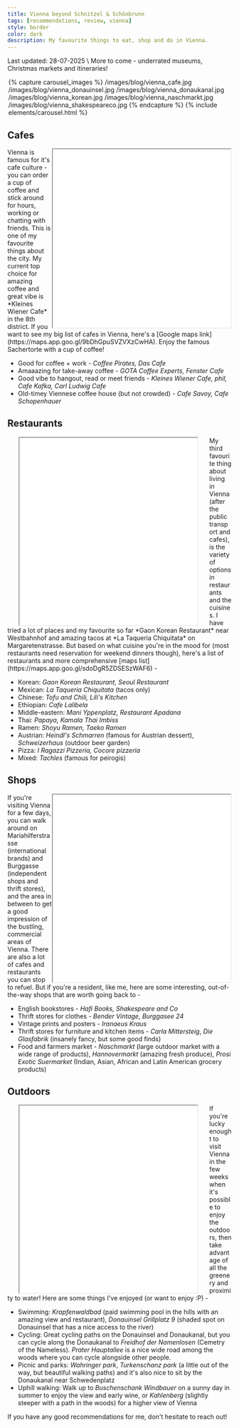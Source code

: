 ```yaml
---
title: Vienna beyond Schnitzel & Schönbrunn
tags: [recommendations, review, vienna]
style: border
color: dark
description: My favourite things to eat, shop and do in Vienna. 
---
```

Last updated: 28-07-2025 \\
More to come - underrated museums, Christmas markets and itineraries!

<div style="max-width: 500px; margin: auto;">
    {% capture carousel_images %}
    /images/blog/vienna_cafe.jpg
    /images/blog/vienna_donauinsel.jpg
    /images/blog/vienna_donaukanal.jpg
    /images/blog/vienna_korean.jpg
    /images/blog/vienna_naschmarkt.jpg
    /images/blog/vienna_shakespeareco.jpg
    {% endcapture %}
    {% include elements/carousel.html %}
</div>

## Cafes
<iframe src="../files/Vienna_cafes.html" height="400" width="400" style="float:right;"></iframe>
Vienna is famous for it's cafe culture - you can order a cup of coffee and stick around for hours, working or chatting with friends. This is one of my favourite things about the city. My current top choice for amazing coffee and great vibe is *Kleines Wiener Cafe* in the 8th district. If you want to see my big list of cafes in Vienna, here's a [Google maps link](https://maps.app.goo.gl/9bDhGpuSVZVXzCwHA). Enjoy the famous Sachertorte with a cup of coffee! 

- Good for coffee + work - *Coffee Pirates, Das Cafe*
- Amaaazing for take-away coffee - *GOTA Coffee Experts, Fenster Cafe*
- Good vibe to hangout, read or meet friends - *Kleines Wiener Cafe, phil, Cafe Kafka, Carl Ludwig Cafe*
- Old-timey Viennese coffee house (but not crowded) - *Cafe Savoy, Cafe Schopenhauer*

## Restaurants
<iframe src="../files/Vienna_restaurants.html" height="420" width="400" style="float:left;margin:0px 25px;"></iframe>
My third favourite thing about living in Vienna (after the public transport and cafes), is the variety of options in restaurants and the cuisines. I have tried a lot of places and my favourite so far *Gaon Korean Restaurant* near Westbahnhof and amazing tacos at *La Taqueria Chiquitata* on Margaretenstrasse. But based on what cuisine you're in the mood for (most restaurants need reservation for weekend dinners though), here's a list of restaurants and more comprehensive [maps list](https://maps.app.goo.gl/sdoDgR5ZDSESzWAF6) - 

- Korean: *Gaon Korean Restaurant, Seoul Restaurant*
- Mexican: *La Taqueria Chiquitata* (tacos only)
- Chinese: *Tofu and Chili, Lili's Kitchen*
- Ethiopian: *Cafe Lalibela*
- Middle-eastern: *Mani Yppenplatz, Restaurant Apadana*
- Thai: *Papaya, Kamala Thai Imbiss*
- Ramen: *Shoyu Ramen, Taeko Ramen*
- Austrian: *Heindl's Schmarren* (famous for Austrian dessert), *Schweizerhaus* (outdoor beer garden)
- Pizza: *I Ragazzi Pizzeria, Cocore pizzeria*
- Mixed: *Tachles* (famous for peirogis) 

## Shops
<iframe src="../files/Vienna_shops.html" height="420" width="400" style="float:right;"></iframe>
If you're visiting Vienna for a few days, you can walk around on Mariahilferstrasse (international brands) and Burggasse (independent shops and thrift stores), and the area in between to get a good impression of the bustling, commercial areas of Vienna. There are also a lot of cafes and restaurants you can stop to refuel. But if you're a resident, like me, here are some interesting, out-of-the-way shops that are worth going back to - 

- English bookstores - *Hafi Books, Shakespeare and Co*
- Thrift stores for clothes - *Bender Vintage, Burggasee 24*
- Vintage prints and posters - *Iranaeus Kraus*
- Thrift stores for furniture and kitchen items - *Carla Mittersteig*, *Die Glasfabrik* (insanely fancy, but some good finds)
- Food and farmers market - *Naschmarkt* (large outdoor market with a wide range of products), *Hannovermarkt* (amazing fresh produce), *Prosi Exotic Suermarket* (Indian, Asian, African and Latin American grocery products)

## Outdoors
<iframe src="../files/Vienna_outdoor.html" height="420" width="400" style="float:left;margin:0px 25px;"></iframe>
If you're lucky enought to visit Vienna in the few weeks when it's possible to enjoy the outdoors, then take advantage of all the greenery and proximity to water! Here are some things I've enjoyed (or want to enjoy :P) - 

- Swimming: *Krapfenwaldbad* (paid swimming pool in the hills with an amazing view and restaurant), *Donauinsel Grillplatz 9* (shaded spot on Donauinsel that has a nice access to the river)
- Cycling: Great cycling paths on the Donauinsel and Donaukanal, but you can cycle along the Donaukanal to *Freidhof der Namenlosen* (Cemetry of the Nameless). *Prater Hauptallee* is a nice wide road among the woods where you can cycle alongside other people.
- Picnic and parks: *Wahringer park*, *Turkenschanz park* (a little out of the way, but beautiful walking paths) and it's also nice to sit by the Donaukanal near Schwedenplatz
- Uphill walking: Walk up to *Buschenschank Windbauer* on a sunny day in summer to enjoy the view and early wine, or *Kahlenberg* (slightly steeper with a path in the woods) for a higher view of Vienna

If you have any good recommendations for me, don't hesitate to reach out!


